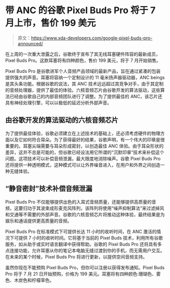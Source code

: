 # 带 ANC 的谷歌 Pixel Buds Pro 将于 7 月上市，售价 199 美元

> 原文：<https://www.xda-developers.com/google-pixel-buds-pro-announced/>

在上周的一次重大泄露之后，谷歌终于宣布了其无线耳塞硬件阵容的最新成员，Pixel Buds Pro。这款耳塞将有四种颜色，售价 199 美元，将于 7 月开始销售。

Pixel Buds Pro 是谷歌进军个人音频产品领域的最新产品，旨在通过紧凑的包装提供强大的声音。耳塞将容纳一个定制设计的 11 毫米扬声器驱动器，ANC beings 是其头条功能。根据谷歌的说法，其 ANC 技术远远超过其竞争对手，由于其定制的音频处理器，提供了最佳的体验。六核音频芯片由谷歌开发的算法驱动，这些算法已经由谷歌自己的内部音频团队进行了调整。为了提供最佳的 ANC，该芯片还具有神经处理引擎，可以以极低的延迟分析外部声音。

## 由谷歌开发的算法驱动的六核音频芯片

为了提供最佳体验，谷歌必须建立在上述技术的基础上，还必须考虑硬件的物理方面以及它如何符合耳朵。为了获得最好的结果，谷歌声明，有一个伟大的印章是很重要的。耳塞尖端需要与耳朵形成密封，以创造最佳 ANC 体验。由于耳朵形状的差异，这并不总是可能的，但谷歌已经设法用它所谓的“沉默印章”技术来补偿这个问题。这项技术可以补偿音频泄漏，最大限度地消除噪声。谷歌 Pixel Buds Pro 还将提供一种透明模式，这种模式可以让外界噪音进入，在用户和外界之间创造一种无缝体验。

## “静音密封”技术补偿音频泄漏

Pixel Buds Pro 不仅能够提供出色的入耳式音频质量，还能够提供高质量的音频，这要归功于其波束成形麦克风阵列，该阵列将使用“噪声抑制算法”来过滤掉风和交通等不需要的外部声音。谷歌的六核音频芯片将推动这种体验，最终结果是为娱乐和通话提供更高质量的音频。

Pixel Buds Pro 在标准模式下可提供长达 11 小时的收听时间，在 ANC 激活的情况下可提供 7 小时的收听时间。它将基于当前的 Pixel Buds 技术，利用所有谷歌服务，如从助手或实时语言翻译中获得帮助。谷歌的 Pixel Buds Pro 还将具有多点连接功能，允许耳塞从你的笔记本电脑无缝过渡到你的手机，而无需用户交互。在未来的某个时候，Pixel Buds Pro 将进行更新，以提供空间音频支持。

虽然你现在不能预购 Pixel Buds Pro，但你可以注册以获得发布通知。Pixel Buds Pro 将于 7 月 21 日开始预购，价格为 199 美元。耳塞将有四种颜色:珊瑚色、雾色、木炭色和柠檬草色。